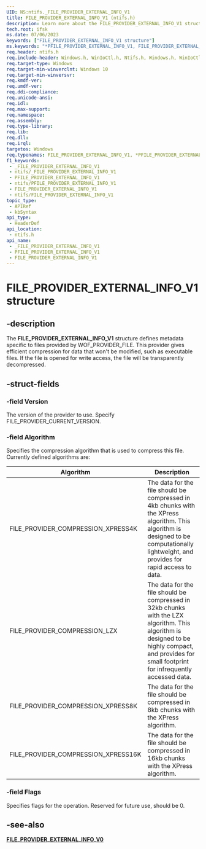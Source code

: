 ```yaml
---
UID: NS:ntifs._FILE_PROVIDER_EXTERNAL_INFO_V1
title: FILE_PROVIDER_EXTERNAL_INFO_V1 (ntifs.h)
description: Learn more about the FILE_PROVIDER_EXTERNAL_INFO_V1 structure.
tech.root: ifsk
ms.date: 07/06/2023
keywords: ["FILE_PROVIDER_EXTERNAL_INFO_V1 structure"]
ms.keywords: "*PFILE_PROVIDER_EXTERNAL_INFO_V1, FILE_PROVIDER_EXTERNAL_INFO, FILE_PROVIDER_EXTERNAL_INFO_V1, FILE_PROVIDER_EXTERNAL_INFO_V1 structure [Installable File System Drivers], PFILE_PROVIDER_EXTERNAL_INFO_V1, PFILE_PROVIDER_EXTERNAL_INFO_V1 structure pointer [Installable File System Drivers], _FILE_PROVIDER_EXTERNAL_INFO_V1, ifsk.file_provider_external_info_v1, ntifs/FILE_PROVIDER_EXTERNAL_INFO_V1, ntifs/PFILE_PROVIDER_EXTERNAL_INFO_V1"
req.header: ntifs.h
req.include-header: Windows.h, WinIoCtl.h, Ntifs.h, Windows.h, WinIoCtl.h, Ntifs.h
req.target-type: Windows
req.target-min-winverclnt: Windows 10
req.target-min-winversvr: 
req.kmdf-ver: 
req.umdf-ver: 
req.ddi-compliance: 
req.unicode-ansi: 
req.idl: 
req.max-support: 
req.namespace: 
req.assembly: 
req.type-library: 
req.lib: 
req.dll: 
req.irql: 
targetos: Windows
req.typenames: FILE_PROVIDER_EXTERNAL_INFO_V1, *PFILE_PROVIDER_EXTERNAL_INFO_V1
f1_keywords:
 - _FILE_PROVIDER_EXTERNAL_INFO_V1
 - ntifs/_FILE_PROVIDER_EXTERNAL_INFO_V1
 - PFILE_PROVIDER_EXTERNAL_INFO_V1
 - ntifs/PFILE_PROVIDER_EXTERNAL_INFO_V1
 - FILE_PROVIDER_EXTERNAL_INFO_V1
 - ntifs/FILE_PROVIDER_EXTERNAL_INFO_V1
topic_type:
 - APIRef
 - kbSyntax
api_type:
 - HeaderDef
api_location:
 - ntifs.h
api_name:
 - _FILE_PROVIDER_EXTERNAL_INFO_V1
 - PFILE_PROVIDER_EXTERNAL_INFO_V1
 - FILE_PROVIDER_EXTERNAL_INFO_V1
---
```


# FILE_PROVIDER_EXTERNAL_INFO_V1 structure

## -description

The **FILE_PROVIDER_EXTERNAL_INFO_V1** structure defines metadata specific to files provided by WOF_PROVIDER_FILE. This provider gives efficient compression for data that won't be modified, such as executable files. If the file is opened for write access, the file will be transparently decompressed.

## -struct-fields

### -field Version

The version of the provider to use. Specify FILE_PROVIDER_CURRENT_VERSION.

### -field Algorithm

Specifies the compression algorithm that is used to compress this file. Currently defined algorithms are:

| Algorithm | Description |
| --------- | ----------- |
| FILE_PROVIDER_COMPRESSION_XPRESS4K | The data for the file should be compressed in 4kb chunks with the XPress algorithm. This algorithm is designed to be computationally lightweight, and provides for rapid access to data. |
| FILE_PROVIDER_COMPRESSION_LZX | The data for the file should be compressed in 32kb chunks with the LZX algorithm. This algorithm is designed to be highly compact, and provides for small footprint for infrequently accessed data. |
| FILE_PROVIDER_COMPRESSION_XPRESS8K | The data for the file should be compressed in 8kb chunks with the XPress algorithm.  |
| FILE_PROVIDER_COMPRESSION_XPRESS16K | The data for the file should be compressed in 16kb chunks with the XPress algorithm. |

### -field Flags

Specifies flags for the operation. Reserved for future use, should be 0.

## -see-also

[**FILE_PROVIDER_EXTERNAL_INFO_V0**](ns-ntifs-_file_provider_external_info_v0.md)

